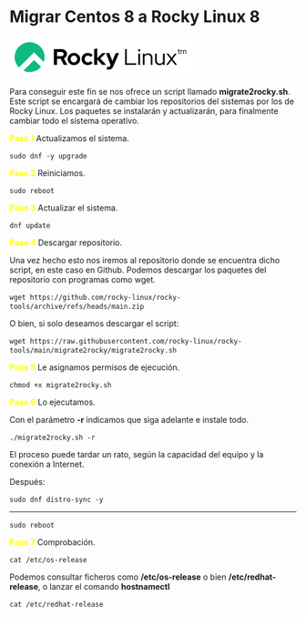 # Migrar Centos 8 a Rocky Linux 8

![image](../images/ASO/rocky.png)

Para conseguir este fin se nos ofrece un script llamado **migrate2rocky.sh**. Este script se encargará de cambiar los repositorios del sistemas por los de Rocky Linux. Los paquetes se instalarán y actualizarán, para finalmente cambiar todo el sistema operativo.

<font color="#FFFF00">**Paso 1**</font> Actualizamos el sistema.

    sudo dnf -y upgrade

<font color="#FFFF00">**Paso 2**</font> Reiniciamos.

    sudo reboot 

<font color="#FFFF00">**Paso 3**</font> Actualizar el sistema.

    dnf update

<font color="#FFFF00">**Paso 4**</font> Descargar repositorio.

Una vez hecho esto nos iremos al repositorio donde se encuentra dicho script, en este caso en Github.
Podemos descargar los paquetes del repositorio con programas como wget.

    wget https://github.com/rocky-linux/rocky-tools/archive/refs/heads/main.zip

O bien, si solo deseamos descargar el script:

    wget https://raw.githubusercontent.com/rocky-linux/rocky-tools/main/migrate2rocky/migrate2rocky.sh

<font color="#FFFF00">**Paso 5**</font> Le asignamos permisos de ejecución.

    chmod +x migrate2rocky.sh

<font color="#FFFF00">**Paso 6**</font> Lo ejecutamos.

Con el parámetro **-r** indicamos que siga adelante e instale todo.

    ./migrate2rocky.sh -r

El proceso puede tardar un rato, según la capacidad del equipo y la conexión a Internet.

Después:

    sudo dnf distro-sync -y
---
    sudo reboot

<font color="#FFFF00">**Paso 7**</font> Comprobación.

    cat /etc/os-release

Podemos consultar ficheros como **/etc/os-release** o bien **/etc/redhat-release**, o lanzar el comando **hostnamectl**

    cat /etc/redhat-release
